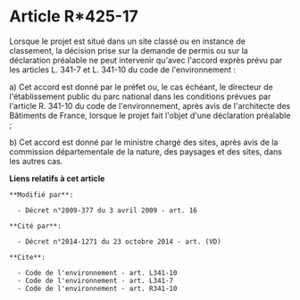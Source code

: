 # Article R*425-17

Lorsque le projet est situé dans un site classé ou en instance de classement, la décision prise sur la demande de permis ou
sur la déclaration préalable ne peut intervenir qu'avec l'accord exprès prévu par les articles L. 341-7 et L. 341-10 du code
de l'environnement : 

a) Cet accord est donné par le préfet ou, le cas échéant, le directeur de l'établissement public du parc national dans les
conditions prévues par l'article R. 341-10 du code de l'environnement, après avis de l'architecte des Bâtiments de France,
lorsque le projet fait l'objet d'une déclaration préalable ; 

b) Cet accord est donné par le ministre chargé des sites, après avis de la commission départementale de la nature, des
paysages et des sites, dans les autres cas.

**Liens relatifs à cet article**

	**Modifié par**:

	  - Décret n°2009-377 du 3 avril 2009 - art. 16

	**Cité par**:

	  - Décret n°2014-1271 du 23 octobre 2014 - art. (VD)

	**Cite**:

	  - Code de l'environnement - art. L341-10
	  - Code de l'environnement - art. L341-7
	  - Code de l'environnement - art. R341-10
